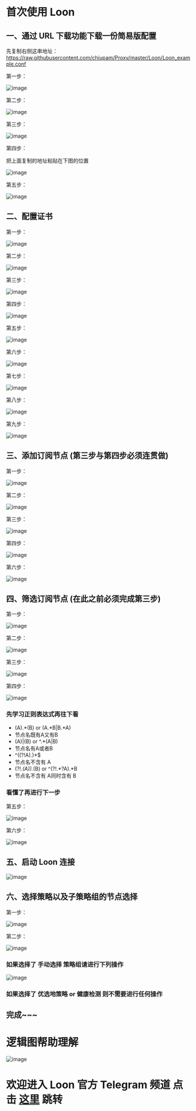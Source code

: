# 首次使用 Loon

## 一、通过 URL 下载功能下载一份简易版配置

先复制右侧这串地址：https://raw.githubusercontent.com/chiupam/Proxy/master/Loon/Loon_example.conf

第一步：

![image](https://raw.githubusercontent.com/chiupam/tutorial-image/master/Loon/peizhi.png)

第二步：

![image](https://raw.githubusercontent.com/chiupam/tutorial-image/master/Loon/URL.png)

第三步：

![image](https://raw.githubusercontent.com/chiupam/tutorial-image/master/Loon/URL_1.png)

第四步：

把上面复制的地址粘贴在下图的位置

![image](https://raw.githubusercontent.com/chiupam/tutorial-image/master/Loon/URL_2.png)

第五步：

![image](https://raw.githubusercontent.com/chiupam/tutorial-image/master/Loon/URL_3.png)

## 二、配置证书

第一步：

![image](https://raw.githubusercontent.com/chiupam/tutorial-image/master/Loon/zhengshuguanli.png)

第二步：

![image](https://raw.githubusercontent.com/chiupam/tutorial-image/master/Loon/mitm_1.jpg)

第三步：

![image](https://raw.githubusercontent.com/chiupam/tutorial-image/master/Loon/mitm_2.jpg)

第四步：

![image](https://raw.githubusercontent.com/chiupam/tutorial-image/master/Loon/mitm_3.jpg)

第五步：

![image](https://raw.githubusercontent.com/chiupam/tutorial-image/master/Loon/mitm_4.jpg)

第六步：

![image](https://raw.githubusercontent.com/chiupam/tutorial-image/master/Loon/mitm_5.jpg)

第七步：

![image](https://raw.githubusercontent.com/chiupam/tutorial-image/master/Loon/mitm_6.jpg)

第八步：

![image](https://raw.githubusercontent.com/chiupam/tutorial-image/master/Loon/mitm_7.jpg)

第九步：

![image](https://raw.githubusercontent.com/chiupam/tutorial-image/master/Loon/mitm_8.jpg)

## 三、添加订阅节点 (第三步与第四步必须连贯做)

第一步：

![image](https://raw.githubusercontent.com/chiupam/tutorial-image/master/Loon/Remote_Proxy.png)

第二步：

![image](https://raw.githubusercontent.com/chiupam/tutorial-image/master/Loon/Remote_Proxy_2.png)

第三步：

![image](https://raw.githubusercontent.com/chiupam/tutorial-image/master/Loon/Remote_Proxy_3.jpg)

第四步：

![image](https://raw.githubusercontent.com/chiupam/tutorial-image/master/Loon/Remote_Proxy_4.jpg)

第六步：

![image](https://raw.githubusercontent.com/chiupam/tutorial-image/master/Loon/Remote_Proxy_5.jpg)

## 四、筛选订阅节点 (在此之前必须完成第三步)

第一步：

![image](https://raw.githubusercontent.com/chiupam/tutorial-image/master/Loon/Remote_Filter.png)

第二步：

![image](https://raw.githubusercontent.com/chiupam/tutorial-image/master/Loon/Remote_Filter_1.jpg)

第三步：

![image](https://raw.githubusercontent.com/chiupam/tutorial-image/master/Loon/Remote_Filter_2.jpg)

第四步：

![image](https://raw.githubusercontent.com/chiupam/tutorial-image/master/Loon/Remote_Filter_3.jpg)

### 先学习正则表达式再往下看

- (A).*(B) or (A.*B|B.*A)
- 节点名既有A又有B 
- (A)|(B) or ^.*(A|B)
- 节点名有A或者B 
- ^((?!A).)*$
- 节点名不含有 A 
- (?!.*(A)).*(B) or ^(?!.*?A).*B
- 节点名不含有 A同时含有 B

### 看懂了再进行下一步

第五步：

![image](https://raw.githubusercontent.com/chiupam/tutorial-image/master/Loon/Remote_Filter_4.jpg)

第六步：

![image](https://raw.githubusercontent.com/chiupam/tutorial-image/master/Loon/Remote_Filter_5.jpg)

## 五、启动 Loon 连接

![image](https://raw.githubusercontent.com/chiupam/tutorial-image/master/Loon/START.jpg)

## 六、选择策略以及子策略组的节点选择

第一步：

![image](https://raw.githubusercontent.com/chiupam/tutorial-image/master/Loon/Proxy_Group.jpg)

第二步：

![image](https://raw.githubusercontent.com/chiupam/tutorial-image/master/Loon/Proxy_Group_1.png)

### 如果选择了 手动选择 策略组请进行下列操作

![image](https://raw.githubusercontent.com/chiupam/tutorial-image/master/Loon/Proxy_Group_select.jpg)

### 如果选择了 优选地策略 or 健康检测 则不需要进行任何操作

## 完成~~~

# 逻辑图帮助理解

![image](https://raw.githubusercontent.com/chiupam/tutorial-image/master/Loon/Frist_end.png)

# 欢迎进入 Loon 官方 Telegram 频道 点击 [这里](https://t.me/Loon0x00) 跳转

